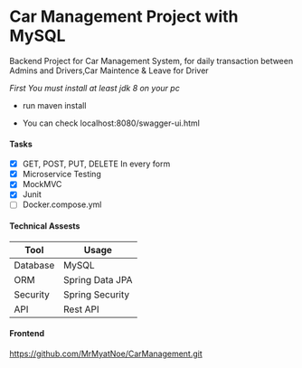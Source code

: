 # Car Management Project with MySQL

Backend Project for Car Management System, for daily transaction between Admins and Drivers,Car Maintence & Leave for Driver

*First You must install at least jdk 8 on your pc*

* run maven install

* You can check localhost:8080/swagger-ui.html

#### Tasks ###
- [x] GET, POST, PUT, DELETE In every form
- [x] Microservice Testing
- [x] MockMVC
- [x] Junit
- [ ] Docker.compose.yml  

#### Technical Assests
Tool | Usage
------------ | -------------
Database | MySQL
ORM | Spring Data JPA
Security | Spring Security
API | Rest API

#### Frontend

https://github.com/MrMyatNoe/CarManagement.git

